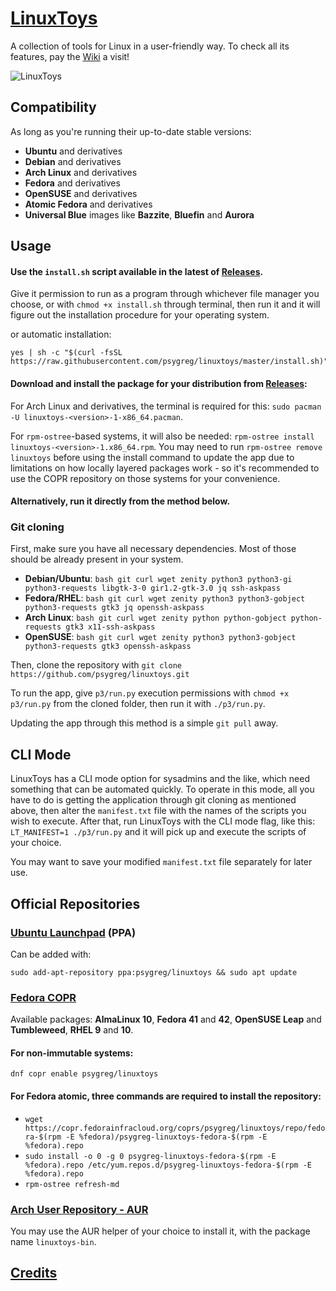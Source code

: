 # [LinuxToys](https://linuxtoys.luminhost.xyz)
A collection of tools for Linux in a user-friendly way. To check all its features, pay the [Wiki](https://linuxtoys.luminhost.xyz/knowledgebase.html) a visit!

![LinuxToys](src/screenshot.png)

## Compatibility
As long as you're running their up-to-date stable versions:
- **Ubuntu** and derivatives
- **Debian** and derivatives
- **Arch Linux** and derivatives
- **Fedora** and derivatives
- **OpenSUSE** and derivatives
- **Atomic Fedora** and derivatives
- **Universal Blue** images like **Bazzite**, **Bluefin** and **Aurora**

## Usage
#### Use the `install.sh` script available in the latest of [Releases](https://github.com/psygreg/linuxtoys/releases).

Give it permission to run as a program through whichever file manager you choose, or with `chmod +x install.sh` through terminal, then run it and it will figure out the installation procedure for your operating system.

or automatic installation:

```shell
yes | sh -c "$(curl -fsSL https://raw.githubusercontent.com/psygreg/linuxtoys/master/install.sh)"
```

#### Download and install the **package for your distribution** from [Releases](https://github.com/psygreg/linuxtoys/releases):

For Arch Linux and derivatives, the terminal is required for this: `sudo pacman -U linuxtoys-<version>-1-x86_64.pacman`.

For `rpm-ostree`-based systems, it will also be needed: `rpm-ostree install linuxtoys-<version>-1.x86_64.rpm`. You may need to run `rpm-ostree remove linuxtoys` before using the install command to update the app due to limitations on how locally layered packages work - so it's recommended to use the COPR repository on those systems for your convenience.

#### Alternatively, run it directly from the method below.

### Git cloning
First, make sure you have all necessary dependencies. Most of those should be already present in your system.

- **Debian/Ubuntu**: `bash git curl wget zenity python3 python3-gi python3-requests libgtk-3-0 gir1.2-gtk-3.0 jq ssh-askpass`
- **Fedora/RHEL**: `bash git curl wget zenity python3 python3-gobject python3-requests gtk3 jq openssh-askpass`
- **Arch Linux**: `bash git curl wget zenity python python-gobject python-requests gtk3 x11-ssh-askpass`
- **OpenSUSE**: `bash git curl wget zenity python3 python3-gobject python3-requests gtk3 openssh-askpass`

Then, clone the repository with `git clone https://github.com/psygreg/linuxtoys.git`

To run the app, give `p3/run.py` execution permissions with `chmod +x p3/run.py` from the cloned folder, then run it with `./p3/run.py`.

Updating the app through this method is a simple `git pull` away.

## CLI Mode
LinuxToys has a CLI mode option for sysadmins and the like, which need something that can be automated quickly. To operate in this mode, all you have to do is getting the application through git cloning as mentioned above, then alter the `manifest.txt` file with the names of the scripts you wish to execute. After that, run LinuxToys with the CLI mode flag, like this: `LT_MANIFEST=1 ./p3/run.py` and it will pick up and execute the scripts of your choice. 

You may want to save your modified `manifest.txt` file separately for later use.

## Official Repositories
### [Ubuntu Launchpad](https://launchpad.net/~psygreg/+archive/ubuntu/linuxtoys) (PPA)
Can be added with:

`sudo add-apt-repository ppa:psygreg/linuxtoys && sudo apt update`

### [Fedora COPR](https://copr.fedorainfracloud.org/coprs/psygreg/linuxtoys/)
Available packages: **AlmaLinux 10**, **Fedora 41** and **42**, **OpenSUSE Leap** and **Tumbleweed**, **RHEL 9** and **10**.

#### For non-immutable systems:
`dnf copr enable psygreg/linuxtoys` 

#### For Fedora atomic, three commands are required to install the repository:
- `wget https://copr.fedorainfracloud.org/coprs/psygreg/linuxtoys/repo/fedora-$(rpm -E %fedora)/psygreg-linuxtoys-fedora-$(rpm -E %fedora).repo` 
- `sudo install -o 0 -g 0 psygreg-linuxtoys-fedora-$(rpm -E %fedora).repo /etc/yum.repos.d/psygreg-linuxtoys-fedora-$(rpm -E %fedora).repo` 
- `rpm-ostree refresh-md`

### [Arch User Repository - AUR](https://aur.archlinux.org/packages/linuxtoys-bin)
You may use the AUR helper of your choice to install it, with the package name `linuxtoys-bin`.

## [Credits](https://linuxtoys.luminhost.xyz/credits.html)
